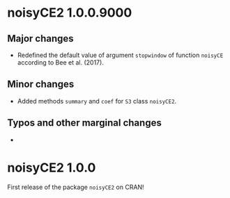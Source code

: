 

# noisyCE2 1.0.0.9000


## Major changes

* Redefined the default value of argument `stopwindow` of function `noisyCE`
  according to Bee et al. (2017).


## Minor changes

* Added methods `summary` and `coef` for `S3` class `noisyCE2`.


## Typos and other marginal changes

* 





# noisyCE2 1.0.0

First release of the package `noisyCE2` on CRAN!


